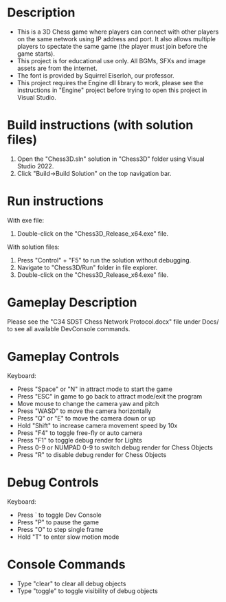 # Description
- This is a 3D Chess game where players can connect with other players on the same network using IP address and port. It also allows multiple players to spectate the same game (the player must join before the game starts).
- This project is for educational use only. All BGMs, SFXs and image assets are from the internet.
- The font is provided by Squirrel Eiserloh, our professor.
- This project requires the Engine dll library to work, please see the instructions in "Engine" project before trying to open this project in Visual Studio.


# Build instructions (with solution files)
1. Open the "Chess3D.sln" solution in "Chess3D" folder using Visual Studio 2022.
2. Click "Build->Build Solution" on the top navigation bar.


# Run instructions
With exe file:
1. Double-click on the "Chess3D_Release_x64.exe" file.

With solution files:
1. Press "Control" + "F5" to run the solution without debugging.
3. Navigate to "Chess3D/Run" folder in file explorer.
4. Double-click on the "Chess3D_Release_x64.exe" file.


# Gameplay Description
Please see the "C34 SDST Chess Network Protocol.docx" file under Docs/ to see all available DevConsole commands.


# Gameplay Controls
Keyboard:
- Press "Space" or "N" in attract mode to start the game
- Press "ESC" in game to go back to attract mode/exit the program
- Move mouse to change the camera yaw and pitch
- Press "WASD" to move the camera horizontally
- Press "Q" or "E" to move the camera down or up
- Hold "Shift" to increase camera movement speed by 10x
- Press "F4" to toggle free-fly or auto camera
- Press "F1" to toggle debug render for Lights
- Press 0-9 or NUMPAD 0-9 to switch debug render for Chess Objects
- Press "R" to disable debug render for Chess Objects

# Debug Controls
Keyboard:
- Press ` to toggle Dev Console
- Press "P" to pause the game
- Press "O" to step single frame
- Hold "T" to enter slow motion mode


# Console Commands
- Type "clear" to clear all debug objects
- Type "toggle" to toggle visibility of debug objects

